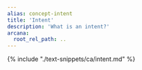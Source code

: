 ```yaml
---
alias: concept-intent
title: 'Intent'
description: 'What is an intent?'
arcana:
  root_rel_path: ..
---
```


{% include "./text-snippets/ca/intent.md" %}